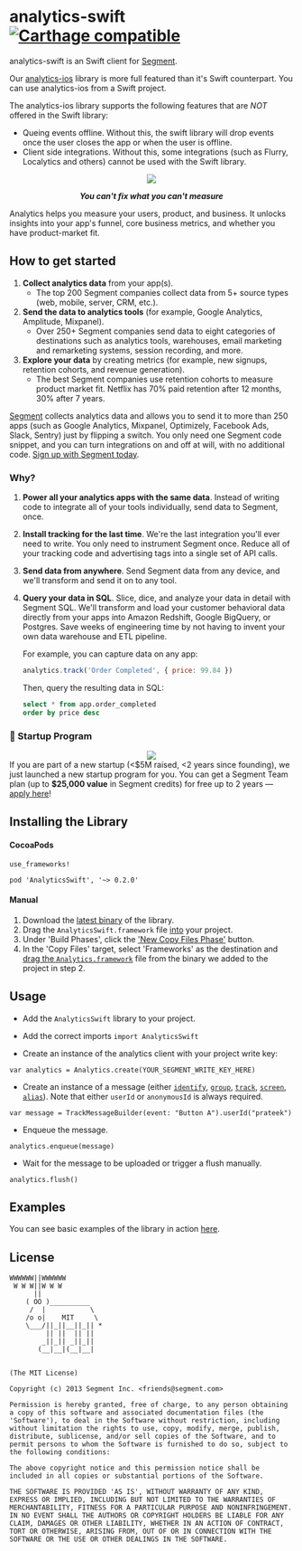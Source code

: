 # analytics-swift [![Carthage compatible](https://img.shields.io/badge/Carthage-compatible-4BC51D.svg?style=flat)](https://github.com/Carthage/Carthage)

analytics-swift is an Swift client for [Segment](https://segment.com).

Our [analytics-ios](https://github.com/segmentio/analytics-ios) library is more full featured than it's Swift counterpart. You can use analytics-ios from a Swift project.

The analytics-ios library supports the following features that are *NOT* offered in the Swift library:

* Queing events offline. Without this, the swift library will drop events once the user closes the app or when the user is offline.
* Client side integrations. Without this, some integrations (such as Flurry, Localytics and others) cannot be used with the Swift library.


<div align="center">
  <img src="https://user-images.githubusercontent.com/16131737/53616285-bcca0480-3b96-11e9-8bcd-9874dbe99250.png"/>
  <p><b><i>You can't fix what you can't measure</i></b></p>
</div>

Analytics helps you measure your users, product, and business. It unlocks insights into your app's funnel, core business metrics, and whether you have product-market fit.

## How to get started
1. **Collect analytics data** from your app(s).
    - The top 200 Segment companies collect data from 5+ source types (web, mobile, server, CRM, etc.).
2. **Send the data to analytics tools** (for example, Google Analytics, Amplitude, Mixpanel).
    - Over 250+ Segment companies send data to eight categories of destinations such as analytics tools, warehouses, email marketing and remarketing systems, session recording, and more.
3. **Explore your data** by creating metrics (for example, new signups, retention cohorts, and revenue generation).
    - The best Segment companies use retention cohorts to measure product market fit. Netflix has 70% paid retention after 12 months, 30% after 7 years.

[Segment](https://segment.com) collects analytics data and allows you to send it to more than 250 apps (such as Google Analytics, Mixpanel, Optimizely, Facebook Ads, Slack, Sentry) just by flipping a switch. You only need one Segment code snippet, and you can turn integrations on and off at will, with no additional code. [Sign up with Segment today](https://app.segment.com/signup).

### Why?
1. **Power all your analytics apps with the same data**. Instead of writing code to integrate all of your tools individually, send data to Segment, once.

2. **Install tracking for the last time**. We're the last integration you'll ever need to write. You only need to instrument Segment once. Reduce all of your tracking code and advertising tags into a single set of API calls.

3. **Send data from anywhere**. Send Segment data from any device, and we'll transform and send it on to any tool.

4. **Query your data in SQL**. Slice, dice, and analyze your data in detail with Segment SQL. We'll transform and load your customer behavioral data directly from your apps into Amazon Redshift, Google BigQuery, or Postgres. Save weeks of engineering time by not having to invent your own data warehouse and ETL pipeline.

    For example, you can capture data on any app:
    ```js
    analytics.track('Order Completed', { price: 99.84 })
    ```
    Then, query the resulting data in SQL:
    ```sql
    select * from app.order_completed
    order by price desc
    ```

### 🚀 Startup Program
<div align="center">
  <a href="https://segment.com/startups"><img src="https://user-images.githubusercontent.com/16131737/53128952-08d3d400-351b-11e9-9730-7da35adda781.png" /></a>
</div>
If you are part of a new startup  (&lt;$5M raised, &lt;2 years since founding), we just launched a new startup program for you. You can get a Segment Team plan  (up to <b>$25,000 value</b> in Segment credits) for free up to 2 years — <a href="https://segment.com/startups/">apply here</a>!

## Installing the Library

#### CocoaPods
```
use_frameworks!

pod 'AnalyticsSwift', '~> 0.2.0'
```

#### Manual
1. Download the [latest binary](https://github.com/segmentio/analytics-swift/releases) of the library.
2. Drag the `AnalyticsSwift.framework` file [into](https://cloudup.com/cBXYVa2ZmOL) your project.
3. Under 'Build Phases', click the ['New Copy Files Phase'](https://cloudup.com/c7pDwmlNnhq) button.
4. In the 'Copy Files' target, select 'Frameworks' as the destination and [drag the `Analytics.framework`](https://cloudup.com/cliU4MKF69U) file from the binary we added to the project in step 2.

## Usage
* Add the `AnalyticsSwift` library to your project.

* Add the correct imports `import AnalyticsSwift`

* Create an instance of the analytics client with your project write key:

`var analytics = Analytics.create(YOUR_SEGMENT_WRITE_KEY_HERE)`

* Create an instance of a message (either [`identify`](https://segment.com/docs/libraries/http/#identify), [`group`](https://segment.com/docs/libraries/http/#group), [`track`](https://segment.com/docs/libraries/http/#track), [`screen`](https://segment.com/docs/libraries/http/#screen), [`alias`](https://segment.com/docs/libraries/http/#alias)). Note that either `userId` or `anonymousId` is always required.

`var message = TrackMessageBuilder(event: "Button A").userId("prateek")`

* Enqueue the message.

`analytics.enqueue(message)`

* Wait for the message to be uploaded or trigger a flush manually.

`analytics.flush()`

## Examples

You can see basic examples of the library in action [here](https://github.com/segmentio/analytics-swift-example).

## License

```
WWWWWW||WWWWWW
 W W W||W W W
      ||
    ( OO )__________
     /  |           \
    /o o|    MIT     \
    \___/||_||__||_|| *
         || ||  || ||
        _||_|| _||_||
       (__|__|(__|__|


(The MIT License)

Copyright (c) 2013 Segment Inc. <friends@segment.com>

Permission is hereby granted, free of charge, to any person obtaining a copy of this software and associated documentation files (the 'Software'), to deal in the Software without restriction, including without limitation the rights to use, copy, modify, merge, publish, distribute, sublicense, and/or sell copies of the Software, and to permit persons to whom the Software is furnished to do so, subject to the following conditions:

The above copyright notice and this permission notice shall be included in all copies or substantial portions of the Software.

THE SOFTWARE IS PROVIDED 'AS IS', WITHOUT WARRANTY OF ANY KIND, EXPRESS OR IMPLIED, INCLUDING BUT NOT LIMITED TO THE WARRANTIES OF MERCHANTABILITY, FITNESS FOR A PARTICULAR PURPOSE AND NONINFRINGEMENT. IN NO EVENT SHALL THE AUTHORS OR COPYRIGHT HOLDERS BE LIABLE FOR ANY CLAIM, DAMAGES OR OTHER LIABILITY, WHETHER IN AN ACTION OF CONTRACT, TORT OR OTHERWISE, ARISING FROM, OUT OF OR IN CONNECTION WITH THE SOFTWARE OR THE USE OR OTHER DEALINGS IN THE SOFTWARE.
```
